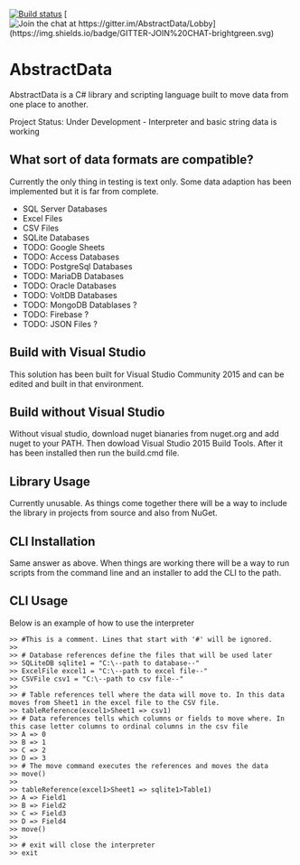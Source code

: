 [![Build status](https://ci.appveyor.com/api/projects/status/0ws893ovb4pv6v3f?svg=true)](https://ci.appveyor.com/project/BenBrougher/abstractdata)
[![Join the chat at https://gitter.im/AbstractData/Lobby]
(https://img.shields.io/badge/GITTER-JOIN%20CHAT-brightgreen.svg)](https://gitter.im/AbstractData/Lobby)

# AbstractData
AbstractData is a C# library and scripting language built to move data from one place to another.

Project Status: Under Development - Interpreter and basic string data is working

## What sort of data formats are compatible?
Currently the only thing in testing is text only. Some data adaption has been implemented but it is far from complete.
- SQL Server Databases  
- Excel Files  
- CSV Files  
- SQLite Databases  
- TODO: Google Sheets  
- TODO: Access Databases  
- TODO: PostgreSql Databases  
- TODO: MariaDB Databases  
- TODO: Oracle Databases  
- TODO: VoltDB Databases  
- TODO: MongoDB Datablases ?  
- TODO: Firebase ?
- TODO: JSON Files ?  

## Build with Visual Studio
This solution has been built for Visual Studio Community 2015 and can be edited and built in that environment.

## Build without Visual Studio
Without visual studio, download nuget bianaries from nuget.org and add nuget to your PATH. Then dowload Visual Studio 2015 Build Tools. After it has been installed then run the build.cmd file.

## Library Usage
Currently unusable. As things come together there will be a way to include the library in projects from source and also from NuGet.

## CLI Installation
Same answer as above. When things are working there will be a way to run scripts from the command line and an installer to add the CLI to the path.

## CLI Usage
Below is an example of how to use the interpreter

<pre><code>>> #This is a comment. Lines that start with '#' will be ignored.
>> 
>> # Database references define the files that will be used later
>> SQLiteDB sqlite1 = "C:\--path to database--"
>> ExcelFile excel1 = "C:\--path to excel file--"
>> CSVFile csv1 = "C:\--path to csv file--"
>>
>> # Table references tell where the data will move to. In this data moves from Sheet1 in the excel file to the CSV file.
>> tableReference(excel1>Sheet1 => csv1)
>> # Data references tells which columns or fields to move where. In this case letter columns to ordinal columns in the csv file
>> A => 0
>> B => 1
>> C => 2
>> D => 3
>> # The move command executes the references and moves the data
>> move()
>>
>> tableReference(excel1>Sheet1 => sqlite1>Table1)
>> A => Field1
>> B => Field2
>> C => Field3
>> D => Field4
>> move()
>>
>> # exit will close the interpreter
>> exit
</code></pre>
